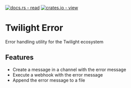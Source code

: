 [![docs.rs - read](https://img.shields.io/badge/docs.rs-view-000000?style=for-the-badge&logo=Docs.rs)](https://docs.rs/twilight-error/latest)
[![crates.io - view](https://img.shields.io/badge/crates.io-view-CB9E48?style=for-the-badge&logo=Rust)](https://crates.io/crates/twilight-error)

# Twilight Error
Error handling utility for the Twilight ecosystem

## Features
- Create a message in a channel with the error message
- Execute a webhook with the error message
- Append the error message to a file
